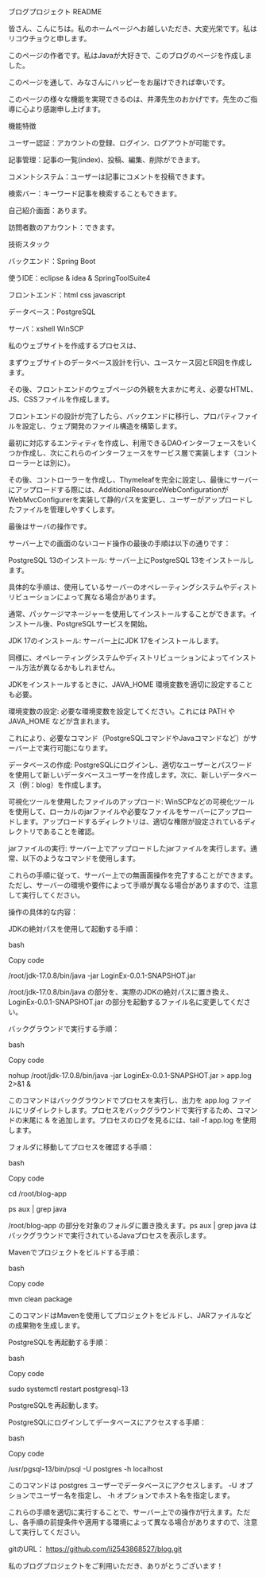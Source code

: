 ブログプロジェクト README

皆さん、こんにちは。私のホームページへお越しいただき、大変光栄です。私はリコウチョウと申します。

このページの作者です。私はJavaが大好きで、このブログのページを作成しました。

このページを通して、みなさんにハッピーをお届けできれば幸いです。

このページの様々な機能を実現できるのは、井澤先生のおかげです。先生のご指導に心より感謝申し上げます。


機能特徴

ユーザー認証：アカウントの登録、ログイン、ログアウトが可能です。

記事管理：記事の一覧(index)、投稿、編集、削除ができます。

コメントシステム：ユーザーは記事にコメントを投稿できます。

検索バー：キーワード記事を検索することもできます。

自己紹介画面：あります。

訪問者数のアカウント：できます。

技術スタック

バックエンド：Spring Boot 

使うIDE：eclipse & idea & SpringToolSuite4

フロントエンド：html css javascript 

データベース：PostgreSQL

サーバ：xshell  WinSCP











私のウェブサイトを作成するプロセスは、

まずウェブサイトのデータベース設計を行い、ユースケース図とER図を作成します。

その後、フロントエンドのウェブページの外観を大まかに考え、必要なHTML、JS、CSSファイルを作成します。

フロントエンドの設計が完了したら、バックエンドに移行し、プロパティファイルを設定し、ウェブ開発のファイル構造を構築します。

最初に対応するエンティティを作成し、利用できるDAOインターフェースをいくつか作成し、次にこれらのインターフェースをサービス層で実装します（コントローラーとは別に）。

その後、コントローラーを作成し、Thymeleafを完全に設定し、最後にサーバーにアップロードする際には、AdditionalResourceWebConfigurationがWebMvcConfigurerを実装して静的パスを変更し、ユーザーがアップロードしたファイルを管理しやすくします。

最後はサーバの操作です。

サーバー上での画面のないコード操作の最後の手順は以下の通りです：

PostgreSQL 13のインストール: サーバー上にPostgreSQL 13をインストールします。

具体的な手順は、使用しているサーバーのオペレーティングシステムやディストリビューションによって異なる場合があります。

通常、パッケージマネージャーを使用してインストールすることができます。インストール後、PostgreSQLサービスを開始。

JDK 17のインストール: サーバー上にJDK 17をインストールします。

同様に、オペレーティングシステムやディストリビューションによってインストール方法が異なるかもしれません。

JDKをインストールするときに、JAVA_HOME 環境変数を適切に設定することも必要。

環境変数の設定: 必要な環境変数を設定してください。これには PATH や JAVA_HOME などが含まれます。

これにより、必要なコマンド（PostgreSQLコマンドやJavaコマンドなど）がサーバー上で実行可能になります。

データベースの作成: PostgreSQLにログインし、適切なユーザーとパスワードを使用して新しいデータベースユーザーを作成します。次に、新しいデータベース（例：blog）を作成します。

可視化ツールを使用したファイルのアップロード: WinSCPなどの可視化ツールを使用して、ローカルのjarファイルや必要なファイルをサーバーにアップロードします。アップロードするディレクトリは、適切な権限が設定されているディレクトリであることを確認。

jarファイルの実行: サーバー上でアップロードしたjarファイルを実行します。通常、以下のようなコマンドを使用します。

これらの手順に従って、サーバー上での無画面操作を完了することができます。ただし、サーバーの環境や要件によって手順が異なる場合がありますので、注意して実行してください。









操作の具体的な内容：

JDKの絶対パスを使用して起動する手順：

bash

Copy code

/root/jdk-17.0.8/bin/java -jar LoginEx-0.0.1-SNAPSHOT.jar

/root/jdk-17.0.8/bin/java の部分を、実際のJDKの絶対パスに置き換え、LoginEx-0.0.1-SNAPSHOT.jar の部分を起動するファイル名に変更してください。

バックグラウンドで実行する手順：

bash

Copy code

nohup /root/jdk-17.0.8/bin/java -jar LoginEx-0.0.1-SNAPSHOT.jar > app.log 2>&1 &

このコマンドはバックグラウンドでプロセスを実行し、出力を app.log ファイルにリダイレクトします。プロセスをバックグラウンドで実行するため、コマンドの末尾に & を追加します。プロセスのログを見るには、tail -f app.log を使用します。

フォルダに移動してプロセスを確認する手順：

bash

Copy code

cd /root/blog-app

ps aux | grep java

/root/blog-app の部分を対象のフォルダに置き換えます。ps aux | grep java はバックグラウンドで実行されているJavaプロセスを表示します。

Mavenでプロジェクトをビルドする手順：

bash

Copy code

mvn clean package

このコマンドはMavenを使用してプロジェクトをビルドし、JARファイルなどの成果物を生成します。

PostgreSQLを再起動する手順：

bash

Copy code

sudo systemctl restart postgresql-13

PostgreSQLを再起動します。

PostgreSQLにログインしてデータベースにアクセスする手順：

bash

Copy code

/usr/pgsql-13/bin/psql -U postgres -h localhost

このコマンドは postgres ユーザーでデータベースにアクセスします。 -U オプションでユーザー名を指定し、 -h オプションでホスト名を指定します。

これらの手順を適切に実行することで、サーバー上での操作が行えます。ただし、各手順の前提条件や適用する環境によって異なる場合がありますので、注意して実行してください。





gitのURL：
   https://github.com/li2543868527/blog.git


私のブログプロジェクトをご利用いただき、ありがとうございます！
